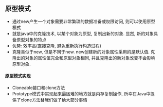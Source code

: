 ## 原型模式

- 通过new产生一个对象需要非常繁琐的数据准备或权限访问, 则可以使用原型模式
- 就是java中的克隆技术, 以某个对象为原型, 复制出新的对象. 显然, 新的对象具备原型对象的特点
- 优势: 效率高(直接克隆, 避免重新执行构造过程)
- 克隆类似于new, 但是不同于new. new创建新的对象属性采用的是默认值. 克隆出的对象的属性值完全和原型对象相同, 并且克隆出的新对象改变不会影响原型对象. 

#### 原型模式实现
- Cloneable接口和clone方法
- Prototype模式中实现起来最困难的地方就是内存复制操作, 所幸在Java中提供了clone方法替我们做了绝大部分事情